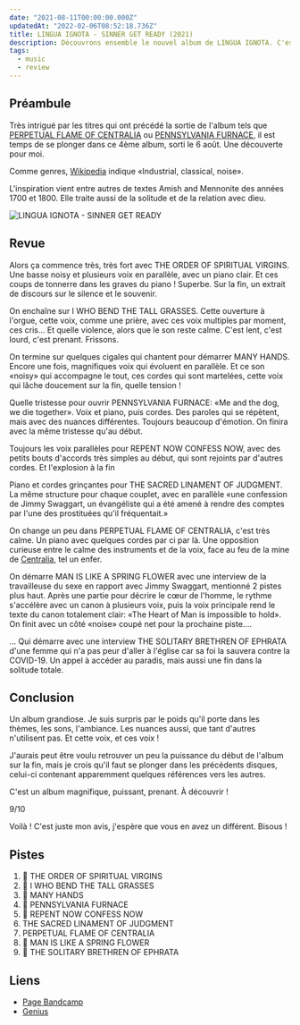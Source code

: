 ```yaml
---
date: "2021-08-11T00:00:00.000Z"
updatedAt: "2022-02-06T08:52:18.736Z"
title: LINGUA IGNOTA - SINNER GET READY (2021)
description: Découvrons ensemble le nouvel album de LINGUA IGNOTA. C'est magnifique.
tags:
  - music
  - review
---
```


## Préambule

Très intrigué par les titres qui ont précédé la sortie de l'album tels que [PERPETUAL FLAME OF CENTRALIA](https://www.youtube.com/watch?v=6FKgLmT5s2A) ou [PENNSYLVANIA FURNACE](https://www.youtube.com/watch?v=7YRMV7ffPpY), il est temps de se plonger dans ce 4ème album, sorti le 6 août. Une découverte pour moi.

Comme genres, [Wikipedia](<https://en.wikipedia.org/wiki/Lingua_Ignota_(musician)>) indique «Industrial, classical, noise».

L'inspiration vient entre autres de textes Amish and Mennonite des années 1700 et 1800. Elle traite aussi de la solitude et de la relation avec dieu.

![LINGUA IGNOTA - SINNER GET READY](/contentful/5r4knatfzIRw2FPpEsHwg3/2972199be9b3ae02b6ba8781abf36b26/R-19744813-1628124896-4495.jpeg.jpg)

## Revue

Alors ça commence très, très fort avec THE ORDER OF SPIRITUAL VIRGINS. Une basse noisy et plusieurs voix en parallèle, avec un piano clair. Et ces coups de tonnerre dans les graves du piano ! Superbe. Sur la fin, un extrait de discours sur le silence et le souvenir.

On enchaîne sur I WHO BEND THE TALL GRASSES. Cette ouverture à l'orgue, cette voix, comme une prière, avec ces voix multiples par moment, ces cris... Et quelle violence, alors que le son reste calme. C'est lent, c'est lourd, c'est prenant. Frissons.

On termine sur quelques cigales qui chantent pour démarrer MANY HANDS. Encore une fois, magnifiques voix qui évoluent en parallèle. Et ce son «noisy» qui accompagne le tout, ces cordes qui sont martelées, cette voix qui lâche doucement sur la fin, quelle tension !

Quelle tristesse pour ouvrir PENNSYLVANIA FURNACE: «Me and the dog, we die together». Voix et piano, puis cordes. Des paroles qui se répètent, mais avec des nuances différentes. Toujours beaucoup d'émotion. On finira avec la même tristesse qu'au début.

Toujours les voix parallèles pour REPENT NOW CONFESS NOW, avec des petits bouts d'accords très simples au début, qui sont rejoints par d'autres cordes. Et l'explosion à la fin

Piano et cordes grinçantes pour THE SACRED LINAMENT OF JUDGMENT. La même structure pour chaque couplet, avec en parallèle «une confession de Jimmy Swaggart, un évangéliste qui a été amené à rendre des comptes par l'une des prostituées qu'il fréquentait.»

On change un peu dans PERPETUAL FLAME OF CENTRALIA, c'est très calme. Un piano avec quelques cordes par ci par là. Une opposition curieuse entre le calme des instruments et de la voix, face au feu de la mine de [Centralia](https://en.wikipedia.org/wiki/Centralia_mine_fire), tel un enfer.

On démarre MAN IS LIKE A SPRING FLOWER avec une interview de la travailleuse du sexe en rapport avec Jimmy Swaggart, mentionné 2 pistes plus haut. Après une partie pour décrire le cœur de l'homme, le rythme s'accélère avec un canon à plusieurs voix, puis la voix principale rend le texte du canon totalement clair: «The Heart of Man is impossible to hold». On finit avec un côté «noise» coupé net pour la prochaine piste....

... Qui démarre avec une interview THE SOLITARY BRETHREN OF EPHRATA d'une femme qui n'a pas peur d'aller à l'église car sa foi la sauvera contre la COVID-19. Un appel à accéder au paradis, mais aussi une fin dans la solitude totale.

## Conclusion

Un album grandiose. Je suis surpris par le poids qu'il porte dans les thèmes, les sons, l'ambiance. Les nuances aussi, que tant d'autres n'utilisent pas. Et cette voix, et ces voix !

J'aurais peut être voulu retrouver un peu la puissance du début de l'album sur la fin, mais je crois qu'il faut se plonger dans les précédents disques, celui-ci contenant apparemment quelques références vers les autres.

C'est un album magnifique, puissant, prenant. À découvrir !

9/10

Voilà ! C'est juste mon avis, j'espère que vous en avez un différent. Bisous !

## Pistes

1. 💖 THE ORDER OF SPIRITUAL VIRGINS
2. 💖 I WHO BEND THE TALL GRASSES
3. 💖 MANY HANDS
4. 💖 PENNSYLVANIA FURNACE
5. 💖 REPENT NOW CONFESS NOW
6. THE SACRED LINAMENT OF JUDGMENT
7. PERPETUAL FLAME OF CENTRALIA
8. 💖 MAN IS LIKE A SPRING FLOWER
9. 💖 THE SOLITARY BRETHREN OF EPHRATA

## Liens

- [Page Bandcamp](https://linguaignota.bandcamp.com/)
- [Genius](https://genius.com/albums/Lingua-ignota/Sinner-get-ready)
